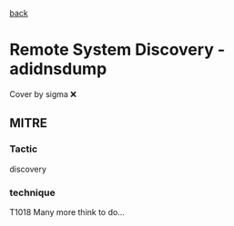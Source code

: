 [back](../index.md)
# Remote System Discovery - adidnsdump
Cover by sigma :x: 
## MITRE
### Tactic
discovery
### technique
T1018
Many more think to do...